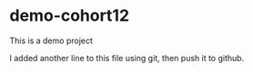 # demo-cohort12
This is a demo project

I added another line to this file using git, then push it to github.
